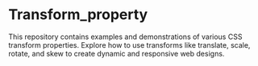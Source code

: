 # Transform_property
This repository contains examples and demonstrations of various CSS transform properties. Explore how to use transforms like translate, scale, rotate, and skew to create dynamic and responsive web designs.
